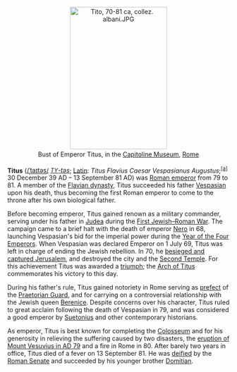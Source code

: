 <div class="photo" colspan="2" style="text-align: center; margin: 25px 0 10px;"><a class="image" href="https://en.wikipedia.org/wiki/File:Tito,_70-81_ca,_collez._albani.JPG"><img alt="Tito, 70-81 ca, collez. albani.JPG" data-file-height="2874" data-file-width="1956" decoding="async" height="323" src="https://upload.wikimedia.org/wikipedia/commons/thumb/3/37/Tito%2C_70-81_ca%2C_collez._albani.JPG/220px-Tito%2C_70-81_ca%2C_collez._albani.JPG" srcset="https://upload.wikimedia.org/wikipedia/commons/thumb/3/37/Tito%2C_70-81_ca%2C_collez._albani.JPG/330px-Tito%2C_70-81_ca%2C_collez._albani.JPG 1.5x, //upload.wikimedia.org/wikipedia/commons/thumb/3/37/Tito%2C_70-81_ca%2C_collez._albani.JPG/440px-Tito%2C_70-81_ca%2C_collez._albani.JPG 2x" width="220"/></a><div style="line-height:normal;padding-bottom:0.2em;padding-top:0.2em;">Bust of Emperor Titus, in the <a class="mw-redirect" href="https://en.wikipedia.org/wiki/Capitoline_Museum" title="Capitoline Museum">Capitoline Museum</a>, <a href="https://en.wikipedia.org/wiki/Rome" title="Rome">Rome</a></div></div>

[comment]: # 'breakpoint'
<p><b>Titus</b> (<span class="rt-commentedText nowrap"><span class="IPA nopopups noexcerpt"><a href="https://en.wikipedia.org/wiki/Help:IPA/English" title="Help:IPA/English">/<span style="border-bottom:1px dotted"><span title="/ˈ/: primary stress follows">ˈ</span><span title="'t' in 'tie'">t</span><span title="/aɪ/: 'i' in 'tide'">aɪ</span><span title="'t' in 'tie'">t</span><span title="/ə/: 'a' in 'about'">ə</span><span title="'s' in 'sigh'">s</span></span>/</a></span></span> <a href="https://en.wikipedia.org/wiki/Help:Pronunciation_respelling_key" title="Help:Pronunciation respelling key"><i title="English pronunciation respelling"><span style="font-size:90%">TY</span>-təs</i></a>; <a class="mw-redirect" href="https://en.wikipedia.org/wiki/Latin_language" title="Latin language">Latin</a>: <i lang="la">Titus Flavius Caesar Vespasianus Augustus</i>;<sup class="reference" id="cite_ref-1"><a href="#cite_note-1">[a]</a></sup> 30 December 39 AD – 13 September 81 AD) was <a href="https://en.wikipedia.org/wiki/Roman_emperor" title="Roman emperor">Roman emperor</a> from 79 to 81. A member of the <a href="https://en.wikipedia.org/wiki/Flavian_dynasty" title="Flavian dynasty">Flavian dynasty</a>, Titus succeeded his father <a href="https://en.wikipedia.org/wiki/Vespasian" title="Vespasian">Vespasian</a> upon his death, thus becoming the first Roman emperor to come to the throne after his own biological father.
</p><p>Before becoming emperor, Titus gained renown as a military commander, serving under his father in <a href="https://en.wikipedia.org/wiki/Judea_(Roman_province)" title="Judea (Roman province)">Judea</a> during the <a href="https://en.wikipedia.org/wiki/First_Jewish%E2%80%93Roman_War" title="First Jewish–Roman War">First Jewish–Roman War</a>. The campaign came to a brief halt with the death of emperor <a href="https://en.wikipedia.org/wiki/Nero" title="Nero">Nero</a> in 68, launching Vespasian's bid for the imperial power during the <a href="https://en.wikipedia.org/wiki/Year_of_the_Four_Emperors" title="Year of the Four Emperors">Year of the Four Emperors</a>. When Vespasian was declared Emperor on 1 July 69, Titus was left in charge of ending the Jewish rebellion. In 70, he <a href="https://en.wikipedia.org/wiki/Siege_of_Jerusalem_(70_CE)" title="Siege of Jerusalem (70 CE)">besieged and captured Jerusalem</a>, and destroyed the city and the <a href="https://en.wikipedia.org/wiki/Second_Temple" title="Second Temple">Second Temple</a>. For this achievement Titus was awarded a <a href="https://en.wikipedia.org/wiki/Roman_triumph" title="Roman triumph">triumph</a>; the <a href="https://en.wikipedia.org/wiki/Arch_of_Titus" title="Arch of Titus">Arch of Titus</a> commemorates his victory to this day.
</p><p>During his father's rule, Titus gained notoriety in Rome serving as <a href="https://en.wikipedia.org/wiki/Praetorian_prefect" title="Praetorian prefect">prefect</a> of the <a href="https://en.wikipedia.org/wiki/Praetorian_Guard" title="Praetorian Guard">Praetorian Guard</a>, and for carrying on a controversial relationship with the Jewish queen <a class="mw-redirect" href="https://en.wikipedia.org/wiki/Berenice_(daughter_of_Agrippa_I)" title="Berenice (daughter of Agrippa I)">Berenice</a>. Despite concerns over his character, Titus ruled to great acclaim following the death of Vespasian in 79, and was considered a good emperor by <a href="https://en.wikipedia.org/wiki/Suetonius" title="Suetonius">Suetonius</a> and other contemporary historians.
</p><p>As emperor, Titus is best known for completing the <a href="https://en.wikipedia.org/wiki/Colosseum" title="Colosseum">Colosseum</a> and for his generosity in relieving the suffering caused by two disasters, the <a class="mw-redirect" href="https://en.wikipedia.org/wiki/Eruption_of_Mount_Vesuvius_in_AD_79" title="Eruption of Mount Vesuvius in AD 79">eruption of Mount Vesuvius in AD 79</a> and a fire in Rome in 80. After barely two years in office, Titus died of a fever on 13 September 81. He was <a href="https://en.wikipedia.org/wiki/Apotheosis" title="Apotheosis">deified</a> by the <a href="https://en.wikipedia.org/wiki/Roman_Senate" title="Roman Senate">Roman Senate</a> and succeeded by his younger brother <a href="https://en.wikipedia.org/wiki/Domitian" title="Domitian">Domitian</a>.
</p>